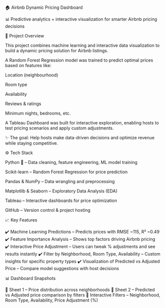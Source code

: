 🏠 Airbnb Dynamic Pricing Dashboard

📊 Predictive analytics + interactive visualization for smarter Airbnb pricing decisions

🚀 Project Overview

This project combines machine learning and interactive data visualization to build a dynamic pricing solution for Airbnb listings.

A Random Forest Regression model was trained to predict optimal prices based on features like:

Location (neighbourhood)

Room type

Availability

Reviews & ratings

Minimum nights, bedrooms, etc.

A Tableau Dashboard was built for interactive exploration, enabling hosts to test pricing scenarios and apply custom adjustments.

✨ The goal: Help hosts make data-driven decisions and optimize revenue while staying competitive.

⚙️ Tech Stack

Python 🐍 – Data cleaning, feature engineering, ML model training

Scikit-learn – Random Forest Regression for price prediction

Pandas & NumPy – Data wrangling and preprocessing

Matplotlib & Seaborn – Exploratory Data Analysis (EDA)

Tableau – Interactive dashboards for price optimization

GitHub – Version control & project hosting

📈 Key Features

✔️ Machine Learning Predictions – Predicts prices with RMSE ~115, R² ~0.49
✔️ Feature Importance Analysis – Shows top factors driving Airbnb pricing
✔️ Interactive Price Adjustment – Users can tweak % adjustments and see results instantly
✔️ Filter by Neighborhood, Room Type, Availability – Custom insights for specific property types
✔️ Visualization of Predicted vs Adjusted Price – Compare model suggestions with host decisions

📊 Dashboard Snapshots

🔹 Sheet 1 – Price distribution across neighborhoods
🔹 Sheet 2 – Predicted vs Adjusted price comparison by filters
🔹 Interactive Filters – Neighborhood, Room Type, Availability, Price Adjustment (%)

